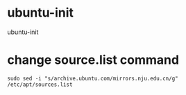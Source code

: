 # ubuntu-init
ubuntu-init

# change source.list command
```
sudo sed -i "s/archive.ubuntu.com/mirrors.nju.edu.cn/g" /etc/apt/sources.list
```
